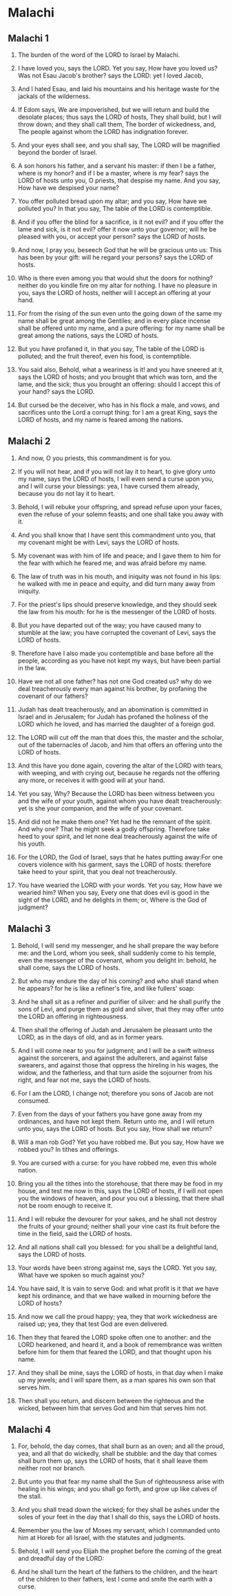 # Malachi

## Malachi 1

1. The burden of the word of the LORD to Israel by Malachi.

2. I have loved you, says the LORD. Yet you say, How have you loved us? Was not Esau Jacob's brother? says the LORD: yet I loved Jacob,

3. And I hated Esau, and laid his mountains and his heritage waste for the jackals of the wilderness.

4. If Edom says, We are impoverished, but we will return and build the desolate places; thus says the LORD of hosts, They shall build, but I will throw down; and they shall call them, The border of wickedness, and, The people against whom the LORD has indignation forever.

5. And your eyes shall see, and you shall say, The LORD will be magnified beyond the border of Israel.

6. A son honors his father, and a servant his master: if then I be a father, where is my honor? and if I be a master, where is my fear? says the LORD of hosts unto you, O priests, that despise my name. And you say, How have we despised your name?

7. You offer polluted bread upon my altar; and you say, How have we polluted you? In that you say, The table of the LORD is contemptible.

8. And if you offer the blind for a sacrifice, is it not evil? and if you offer the lame and sick, is it not evil? offer it now unto your governor; will he be pleased with you, or accept your person? says the LORD of hosts.

9. And now, I pray you, beseech God that he will be gracious unto us: This has been by your gift: will he regard your persons? says the LORD of hosts.

10. Who is there even among you that would shut the doors for nothing? neither do you kindle fire on my altar for nothing. I have no pleasure in you, says the LORD of hosts, neither will I accept an offering at your hand.

11. For from the rising of the sun even unto the going down of the same my name shall be great among the Gentiles; and in every place incense shall be offered unto my name, and a pure offering: for my name shall be great among the nations, says the LORD of hosts.

12. But you have profaned it, in that you say, The table of the LORD is polluted; and the fruit thereof, even his food, is contemptible.

13. You said also, Behold, what a weariness is it! and you have sneered at it, says the LORD of hosts; and you brought that which was torn, and the lame, and the sick; thus you brought an offering: should I accept this of your hand? says the LORD.

14. But cursed be the deceiver, who has in his flock a male, and vows, and sacrifices unto the Lord a corrupt thing: for I am a great King, says the LORD of hosts, and my name is feared among the nations.

## Malachi 2

1. And now, O you priests, this commandment is for you.

2. If you will not hear, and if you will not lay it to heart, to give glory unto my name, says the LORD of hosts, I will even send a curse upon you, and I will curse your blessings: yea, I have cursed them already, because you do not lay it to heart.

3. Behold, I will rebuke your offspring, and spread refuse upon your faces, even the refuse of your solemn feasts; and one shall take you away with it.

4. And you shall know that I have sent this commandment unto you, that my covenant might be with Levi, says the LORD of hosts.

5. My covenant was with him of life and peace; and I gave them to him for the fear with which he feared me, and was afraid before my name.

6. The law of truth was in his mouth, and iniquity was not found in his lips: he walked with me in peace and equity, and did turn many away from iniquity.

7. For the priest's lips should preserve knowledge, and they should seek the law from his mouth: for he is the messenger of the LORD of hosts.

8. But you have departed out of the way; you have caused many to stumble at the law; you have corrupted the covenant of Levi, says the LORD of hosts.

9. Therefore have I also made you contemptible and base before all the people, according as you have not kept my ways, but have been partial in the law.

10. Have we not all one father? has not one God created us? why do we deal treacherously every man against his brother, by profaning the covenant of our fathers?

11. Judah has dealt treacherously, and an abomination is committed in Israel and in Jerusalem; for Judah has profaned the holiness of the LORD which he loved, and has married the daughter of a foreign god.

12. The LORD will cut off the man that does this, the master and the scholar, out of the tabernacles of Jacob, and him that offers an offering unto the LORD of hosts.

13. And this have you done again, covering the altar of the LORD with tears, with weeping, and with crying out, because he regards not the offering any more, or receives it with good will at your hand.

14. Yet you say, Why? Because the LORD has been witness between you and the wife of your youth, against whom you have dealt treacherously: yet is she your companion, and the wife of your covenant.

15. And did not he make them one? Yet had he the remnant of the spirit. And why one? That he might seek a godly offspring. Therefore take heed to your spirit, and let none deal treacherously against the wife of his youth.

16. For the LORD, the God of Israel, says that he hates putting away:For one covers violence with his garment, says the LORD of hosts: therefore take heed to your spirit, that you deal not treacherously.

17. You have wearied the LORD with your words. Yet you say, How have we wearied him? When you say, Every one that does evil is good in the sight of the LORD, and he delights in them; or, Where is the God of judgment?

## Malachi 3

1. Behold, I will send my messenger, and he shall prepare the way before me: and the Lord, whom you seek, shall suddenly come to his temple, even the messenger of the covenant, whom you delight in: behold, he shall come, says the LORD of hosts.

2. But who may endure the day of his coming? and who shall stand when he appears? for he is like a refiner's fire, and like fullers' soap:

3. And he shall sit as a refiner and purifier of silver: and he shall purify the sons of Levi, and purge them as gold and silver, that they may offer unto the LORD an offering in righteousness.

4. Then shall the offering of Judah and Jerusalem be pleasant unto the LORD, as in the days of old, and as in former years.

5. And I will come near to you for judgment; and I will be a swift witness against the sorcerers, and against the adulterers, and against false swearers, and against those that oppress the hireling in his wages, the widow, and the fatherless, and that turn aside the sojourner from his right, and fear not me, says the LORD of hosts.

6. For I am the LORD, I change not; therefore you sons of Jacob are not consumed.

7. Even from the days of your fathers you have gone away from my ordinances, and have not kept them. Return unto me, and I will return unto you, says the LORD of hosts. But you say, How shall we return?

8. Will a man rob God? Yet you have robbed me. But you say, How have we robbed you? In tithes and offerings.

9. You are cursed with a curse: for you have robbed me, even this whole nation.

10. Bring you all the tithes into the storehouse, that there may be food in my house, and test me now in this, says the LORD of hosts, if I will not open you the windows of heaven, and pour you out a blessing, that there shall not be room enough to receive it.

11. And I will rebuke the devourer for your sakes, and he shall not destroy the fruits of your ground; neither shall your vine cast its fruit before the time in the field, said the LORD of hosts.

12. And all nations shall call you blessed: for you shall be a delightful land, says the LORD of hosts.

13. Your words have been strong against me, says the LORD. Yet you say, What have we spoken so much against you?

14. You have said, It is vain to serve God: and what profit is it that we have kept his ordinance, and that we have walked in mourning before the LORD of hosts?

15. And now we call the proud happy; yea, they that work wickedness are raised up; yea, they that test God are even delivered.

16. Then they that feared the LORD spoke often one to another: and the LORD hearkened, and heard it, and a book of remembrance was written before him for them that feared the LORD, and that thought upon his name.

17. And they shall be mine, says the LORD of hosts, in that day when I make up my jewels; and I will spare them, as a man spares his own son that serves him.

18. Then shall you return, and discern between the righteous and the wicked, between him that serves God and him that serves him not.

## Malachi 4

1. For, behold, the day comes, that shall burn as an oven; and all the proud, yea, and all that do wickedly, shall be stubble: and the day that comes shall burn them up, says the LORD of hosts, that it shall leave them neither root nor branch.

2. But unto you that fear my name shall the Sun of righteousness arise with healing in his wings; and you shall go forth, and grow up like calves of the stall.

3. And you shall tread down the wicked; for they shall be ashes under the soles of your feet in the day that I shall do this, says the LORD of hosts.

4. Remember you the law of Moses my servant, which I commanded unto him at Horeb for all Israel, with the statutes and judgments.

5. Behold, I will send you Elijah the prophet before the coming of the great and dreadful day of the LORD:

6. And he shall turn the heart of the fathers to the children, and the heart of the children to their fathers, lest I come and smite the earth with a curse.

